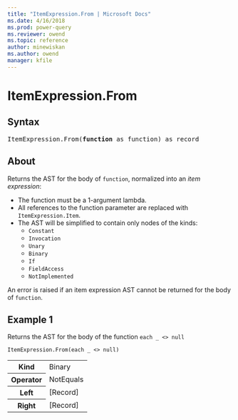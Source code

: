 ```yaml
---
title: "ItemExpression.From | Microsoft Docs"
ms.date: 4/16/2018
ms.prod: power-query
ms.reviewer: owend
ms.topic: reference
author: minewiskan
ms.author: owend
manager: kfile
---
```

# ItemExpression.From

## Syntax

<pre>
ItemExpression.From(<b>function</b> as function) as record
</pre>

## About
Returns the AST for the body of `function`, normalized into an *item expression*: 

- The function must be a 1-argument lambda. 
- All references to the function parameter are replaced with `ItemExpression.Item`. 
- The AST will be simplified to contain only nodes of the kinds: 
  - `Constant` 
  - `Invocation` 
  - `Unary` 
  - `Binary` 
  - `If` 
  - `FieldAccess` 
  - `NotImplemented`    

An error is raised if an item expression AST cannot be returned for the body of `function`.

## Example 1
Returns the AST for the body of the function `each _ <> null`

```powerquery-m
ItemExpression.From(each _ <> null)
```


<table> <tr> <th>Kind</th> <td>Binary</td> </tr> <tr> <th>Operator</th> <td>NotEquals</td> </tr> <tr> <th>Left</th> <td>[Record]</td> </tr> <tr> <th>Right</th> <td>[Record]</td> </tr> </table>

